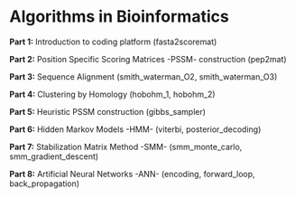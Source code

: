 # Algorithms in Bioinformatics ##

**Part 1:** Introduction to coding platform (fasta2scoremat)

**Part 2:** Position Specific Scoring Matrices -PSSM- construction (pep2mat)
 
**Part 3:** Sequence Alignment (smith_waterman_O2, smith_waterman_O3)
 
**Part 4:** Clustering by Homology (hobohm_1, hobohm_2)
 
**Part 5:** Heuristic PSSM construction (gibbs_sampler)
 
**Part 6:** Hidden Markov Models -HMM- (viterbi, posterior_decoding)
 
**Part 7:** Stabilization Matrix Method -SMM- (smm_monte_carlo, smm_gradient_descent)
 
**Part 8:** Artificial Neural Networks -ANN- (encoding, forward_loop, back_propagation)

